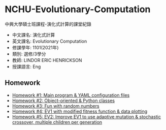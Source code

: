 # NCHU-Evolutionary-Computation
中興大學碩士班課程-演化式計算的課堂紀錄

 - 中文課名: 演化式計算
 - 英文課名: Evolutionary Computation
 - 修課學年: 1101(2021年)
 - 類別: 選修/3學分
 - 教師: LINDOR ERIC HENRICKSON
 - 授課語言: Eng

## Homework

 - [Homework #1: Main program & YAML configuration files](https://github.com/dec880126/NCHU-Evolutionary-Computation/blob/main/Homework/HW%2301.py)
 - [Homework #2: Object-oriented & Python classes](https://github.com/dec880126/NCHU-Evolutionary-Computation/blob/main/Homework/HW%2302.py)
 - [Homework #3: Fun with random numbers](https://github.com/dec880126/NCHU-Evolutionary-Computation/blob/main/Homework/HW%2303.py)
 - [Homework #4: EV1 with modified fitness function & data plotting](https://github.com/dec880126/NCHU-Evolutionary-Computation/blob/main/Homework/HW%2304.py)
 - [Homework #5: EV2: Improve EV1 to use adaptive mutation & stochastic crossover, multiple children per generation](https://github.com/dec880126/NCHU-Evolutionary-Computation/blob/main/Homework/HW%2305.py)
